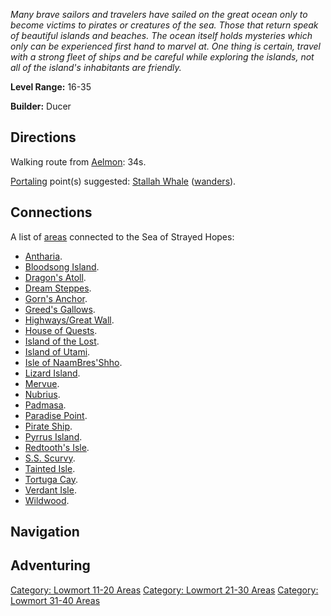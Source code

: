 *Many brave sailors and travelers have sailed on the great ocean only to
become victims to pirates or creatures of the sea. Those that return
speak of beautiful islands and beaches. The ocean itself holds mysteries
which only can be experienced first hand to marvel at. One thing is
certain, travel with a strong fleet of ships and be careful while
exploring the islands, not all of the island's inhabitants are
friendly.*

**Level Range:** 16-35

**Builder:** Ducer

## Directions

Walking route from [Aelmon](Aelmon.md "wikilink"): 34s.

[Portaling](Portal.md "wikilink") point(s) suggested: [Stallah
Whale](Stallah_Whale.md "wikilink")
([wanders](Wandering_Mobs.md "wikilink")).

## Connections

A list of [areas](:Category:_Areas.md "wikilink") connected to the Sea
of Strayed Hopes:

-   [Antharia](:Category:_Antharia.md "wikilink").
-   [Bloodsong Island](:Category:_Bloodsong_Island.md "wikilink").
-   [Dragon's Atoll](:Category:_Dragon's_Atoll.md "wikilink").
-   [Dream Steppes](:Category:_Dream_Steppes.md "wikilink").
-   [Gorn's Anchor](:Category:_Gorn's_Anchor.md "wikilink").
-   [Greed's Gallows](:Category:_Greed's_Gallows.md "wikilink").
-   [Highways/Great Wall](:Category:_Highways/Great_Wall.md "wikilink").
-   [House of Quests](:Category:_House_Of_Quests.md "wikilink").
-   [Island of the Lost](:Category:_Island_Of_The_Lost.md "wikilink").
-   [Island of Utami](:Category:_Island_Of_Utami.md "wikilink").
-   [Isle of
    NaamBres'Shho](:Category:_Isle_Of_NaamBres'Shho.md "wikilink").
-   [Lizard Island](:Category:_Lizard_Island.md "wikilink").
-   [Mervue](:Category:_Mervue.md "wikilink").
-   [Nubrius](:Category:_Nubrius.md "wikilink").
-   [Padmasa](:Category:_Padmasa.md "wikilink").
-   [Paradise Point](:Category:_Paradise_Point.md "wikilink").
-   [Pirate Ship](:Category:_Pirate_Ship.md "wikilink").
-   [Pyrrus Island](:Category:_Pyrrus_Island.md "wikilink").
-   [Redtooth's Isle](:Category:_Redtooth's_Isle.md "wikilink").
-   [S.S. Scurvy](:Category:_S.S._Scurvy.md "wikilink").
-   [Tainted Isle](:Category:_Tainted_Isle.md "wikilink").
-   [Tortuga Cay](:Category:_Tortuga_Cay.md "wikilink").
-   [Verdant Isle](:Category:_Verdant_Isle.md "wikilink").
-   [Wildwood](:Category:_Wildwood.md "wikilink").

## Navigation

## Adventuring

[Category: Lowmort 11-20
Areas](Category:_Lowmort_11-20_Areas "wikilink") [Category: Lowmort
21-30 Areas](Category:_Lowmort_21-30_Areas "wikilink") [Category:
Lowmort 31-40 Areas](Category:_Lowmort_31-40_Areas "wikilink")
